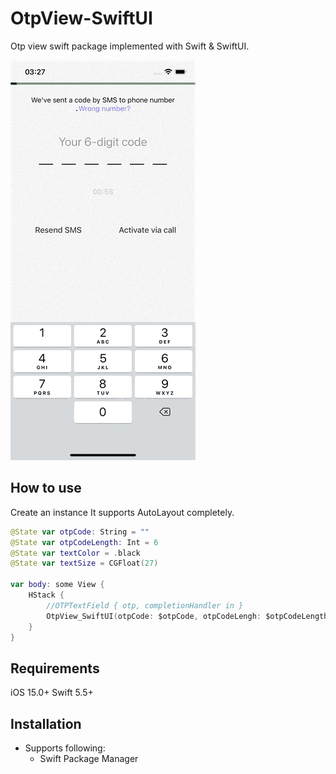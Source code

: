 # OtpView-SwiftUI
Otp view swift package implemented with Swift &amp; SwiftUI.

![](Simulator%20Screen%20Recording%20-%20iPhone%2013%20-%202022-04-22%20at%2015.27.30.gif)


## How to use

Create an instance
It supports AutoLayout completely.

```swift
@State var otpCode: String = ""
@State var otpCodeLength: Int = 6
@State var textColor = .black
@State var textSize = CGFloat(27)

var body: some View {
    HStack {
        //OTPTextField { otp, completionHandler in }
        OtpView_SwiftUI(otpCode: $otpCode, otpCodeLengh: $otpCodeLength, textColor: $textColor, textSize: $textSize)
    }
}
```

## Requirements

iOS 15.0+ Swift 5.5+

## Installation

- Supports following:
  - Swift Package Manager
